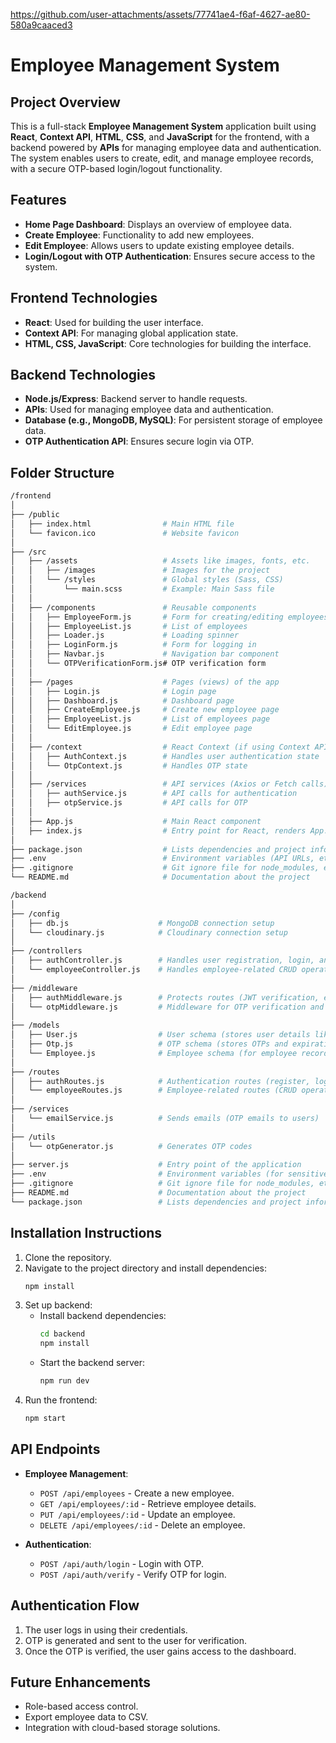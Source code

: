 
https://github.com/user-attachments/assets/77741ae4-f6af-4627-ae80-580a9caaced3


# Employee Management System

## Project Overview

This is a full-stack **Employee Management System** application built using **React**, **Context API**, **HTML**, **CSS**, and **JavaScript** for the frontend, with a backend powered by **APIs** for managing employee data and authentication. The system enables users to create, edit, and manage employee records, with a secure OTP-based login/logout functionality.

## Features

- **Home Page Dashboard**: Displays an overview of employee data.
- **Create Employee**: Functionality to add new employees.
- **Edit Employee**: Allows users to update existing employee details.
- **Login/Logout with OTP Authentication**: Ensures secure access to the system.

## Frontend Technologies

- **React**: Used for building the user interface.
- **Context API**: For managing global application state.
- **HTML, CSS, JavaScript**: Core technologies for building the interface.

## Backend Technologies

- **Node.js/Express**: Backend server to handle requests.
- **APIs**: Used for managing employee data and authentication.
- **Database (e.g., MongoDB, MySQL)**: For persistent storage of employee data.
- **OTP Authentication API**: Ensures secure login via OTP.

## Folder Structure

```bash
/frontend
│
├── /public
│   ├── index.html                # Main HTML file
│   └── favicon.ico               # Website favicon
│
├── /src
│   ├── /assets                   # Assets like images, fonts, etc.
│   │   ├── /images               # Images for the project
│   │   └── /styles               # Global styles (Sass, CSS)
│   │       └── main.scss         # Example: Main Sass file
│   │
│   ├── /components               # Reusable components
│   │   ├── EmployeeForm.js       # Form for creating/editing employees
│   │   ├── EmployeeList.js       # List of employees
│   │   ├── Loader.js             # Loading spinner
│   │   ├── LoginForm.js          # Form for logging in
│   │   ├── Navbar.js             # Navigation bar component
│   │   └── OTPVerificationForm.js# OTP verification form
│   │
│   ├── /pages                    # Pages (views) of the app
│   │   ├── Login.js              # Login page
│   │   ├── Dashboard.js          # Dashboard page
│   │   ├── CreateEmployee.js     # Create new employee page
│   │   ├── EmployeeList.js       # List of employees page
│   │   └── EditEmployee.js       # Edit employee page
│   │
│   ├── /context                  # React Context (if using Context API)
│   │   ├── AuthContext.js        # Handles user authentication state
│   │   └── OtpContext.js         # Handles OTP state
│   │
│   ├── /services                 # API services (Axios or Fetch calls)
│   │   ├── authService.js        # API calls for authentication
│   │   ├── otpService.js         # API calls for OTP
│   │
│   ├── App.js                    # Main React component
│   ├── index.js                  # Entry point for React, renders App.js
│
├── package.json                  # Lists dependencies and project information
├── .env                          # Environment variables (API URLs, etc.)
├── .gitignore                    # Git ignore file for node_modules, etc.
└── README.md                     # Documentation about the project

/backend
│
├── /config
│   ├── db.js                    # MongoDB connection setup
│   └── cloudinary.js            # Cloudinary connection setup
│
├── /controllers
│   ├── authController.js        # Handles user registration, login, and OTP verification
│   └── employeeController.js    # Handles employee-related CRUD operations
│
├── /middleware
│   ├── authMiddleware.js        # Protects routes (JWT verification, etc.)
│   └── otpMiddleware.js         # Middleware for OTP verification and handling
│
├── /models
│   ├── User.js                  # User schema (stores user details like name, email, password)
│   ├── Otp.js                   # OTP schema (stores OTPs and expiration times)
│   └── Employee.js              # Employee schema (for employee records)
│
├── /routes
│   ├── authRoutes.js            # Authentication routes (register, login, OTP verification)
│   └── employeeRoutes.js        # Employee-related routes (CRUD operations)
│
├── /services
│   └── emailService.js          # Sends emails (OTP emails to users)
│
├── /utils
│   └── otpGenerator.js          # Generates OTP codes
│
├── server.js                    # Entry point of the application
├── .env                         # Environment variables (for sensitive data like DB URI, email credentials)
├── .gitignore                   # Git ignore file for node_modules, etc.
├── README.md                    # Documentation about the project
└── package.json                 # Lists dependencies and project information

```

## Installation Instructions

1. Clone the repository.
2. Navigate to the project directory and install dependencies:
   ```bash
   npm install
   ```
3. Set up backend:
   - Install backend dependencies:
     ```bash
     cd backend
     npm install
     ```
   - Start the backend server:
     ```bash
     npm run dev 
     ```
4. Run the frontend:
   ```bash
   npm start
   ```

## API Endpoints

- **Employee Management**:
  - `POST /api/employees` - Create a new employee.
  - `GET /api/employees/:id` - Retrieve employee details.
  - `PUT /api/employees/:id` - Update an employee.
  - `DELETE /api/employees/:id` - Delete an employee.
  
- **Authentication**:
  - `POST /api/auth/login` - Login with OTP.
  - `POST /api/auth/verify` - Verify OTP for login.

## Authentication Flow

1. The user logs in using their credentials.
2. OTP is generated and sent to the user for verification.
3. Once the OTP is verified, the user gains access to the dashboard.

## Future Enhancements

- Role-based access control.
- Export employee data to CSV.
- Integration with cloud-based storage solutions.
